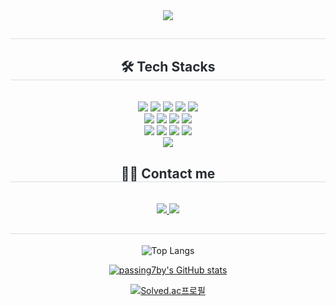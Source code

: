 <!--
**passing7by/passing7by** is a ✨ _special_ ✨ repository because its `README.md` (this file) appears on your GitHub profile.

Here are some ideas to get you started:

- 🔭 I’m currently working on ...
- 🌱 I’m currently learning ...
- 👯 I’m looking to collaborate on ...
- 🤔 I’m looking for help with ...
- 💬 Ask me about ...
- 📫 How to reach me: ...
- 😄 Pronouns: ...
- ⚡ Fun fact: ...
-->

<!-- 방문자 수 -->
<!-- hits 사이트 안 열림 -->
<!-- <a href="https://hits.seeyoufarm.com"><img src="https://hits.seeyoufarm.com/api/count/incr/badge.svg?url=https%3A%2F%2Fgithub.com%2Fgjbae1212%2Fpassing7by"/></a> -->

<!-- 내용 -->
<div align= "center">
<!-- 헤더 -->
<img src="https://capsule-render.vercel.app/api?type=waving&color=0:b4f4f9,100:8fbaff&height=240&text=Jinam%20Kim%20🚀&animation=blink&fontColor=ffffff&fontSize=70" />
<h2 style="border-bottom: 1px solid #d8dee4; color: #282d33;"></h2>  
<div style="font-weight: 700; font-size: 15px; text-align: center; color: #282d33;"></div> 

<!-- SKILLS -->
<div>
  <h2 style="border-bottom: 1px solid #d8dee4; color: #282d33;">🛠️ Tech Stacks</h2>
  <br> 
  <div style="margin: 0 auto; text-align: center;">
    <img src="https://img.shields.io/badge/Spring Boot-6DB33F?style=for-the-badge&logo=SpringBoot&logoColor=white">
    <img src="https://img.shields.io/badge/Spring-6DB33F?style=for-the-badge&logo=Spring&logoColor=white">
    <img src="https://img.shields.io/badge/MySQL-4479A1?style=for-the-badge&logo=MySQL&logoColor=white">
    <img src="https://img.shields.io/badge/React-61DAFB?style=for-the-badge&logo=React&logoColor=white">
    <img src="https://img.shields.io/badge/jQuery-0769AD?style=for-the-badge&logo=jQuery&logoColor=white">
    <br/>
    <img src="https://img.shields.io/badge/Java-007396?style=for-the-badge&logo=Java&logoColor=white">
    <img src="https://img.shields.io/badge/Javascript-F7DF1E?style=for-the-badge&logo=Javascript&logoColor=white">
    <img src="https://img.shields.io/badge/CSS3-1572B6?style=for-the-badge&logo=CSS3&logoColor=white">
    <img src="https://img.shields.io/badge/HTML5-E34F26?style=for-the-badge&logo=HTML5&logoColor=white">
    <br/>
    <img src="https://img.shields.io/badge/Github-181717?style=for-the-badge&logo=Github&logoColor=white">
    <img src="https://img.shields.io/badge/Git-F05032?style=for-the-badge&logo=Git&logoColor=white">
    <img src="https://img.shields.io/badge/Notion-000000?style=for-the-badge&logo=Notion&logoColor=white">
    <img src="https://img.shields.io/badge/Slack-4A154B?style=for-the-badge&logo=Slack&logoColor=white">
    <br/>
    <img src="https://img.shields.io/badge/Amazon AWS-232F3E?style=for-the-badge&logo=AmazonAWS&logoColor=white"> 
  </div>
</div>

<!-- CONTACT -->
<div>
  <h2 style="border-bottom: 1px solid #d8dee4; color: #282d33;">🧑‍💻 Contact me</h2>
  <br> 
    <a href=https://velog.io/@passing7by/posts>
      <img src="https://img.shields.io/badge/Velog-20C997?style=for-the-badge&logo=Velog&logoColor=white&link=https://velog.io/@passing7by/posts">
    </a>
    <a href=mailto:jinam0717@gmail.com>
      <img src="https://img.shields.io/badge/Gmail-EA4335?style=for-the-badge&logo=Gmail&logoColor=white&link=mailto:mailto:jinam0717@gmail.com">
    </a>
</div>

<!-- STATS -->
<h2 style="border-bottom: 1px solid #d8dee4; color: #282d33;"></h2>  

<!-- 사용한 언어 순위 카드 -->
![Top Langs](https://github-readme-stats.vercel.app/api/top-langs/?username=SeungAh-Yoo99&layout=compact&theme=algolia)

<!-- GitHub Stats Card -->
[![passing7by's GitHub stats](https://github-readme-stats.vercel.app/api?username=passing7by&show_icons=true&theme=tokyonight)](https://github.com/SeungAh-Yoo99/github-readme-stats)

<!-- solved.ac 프로필 -->
[![Solved.ac프로필](http://mazassumnida.wtf/api/v2/generate_badge?boj=jinam0717)](https://solved.ac/jinam0717)
</div>
